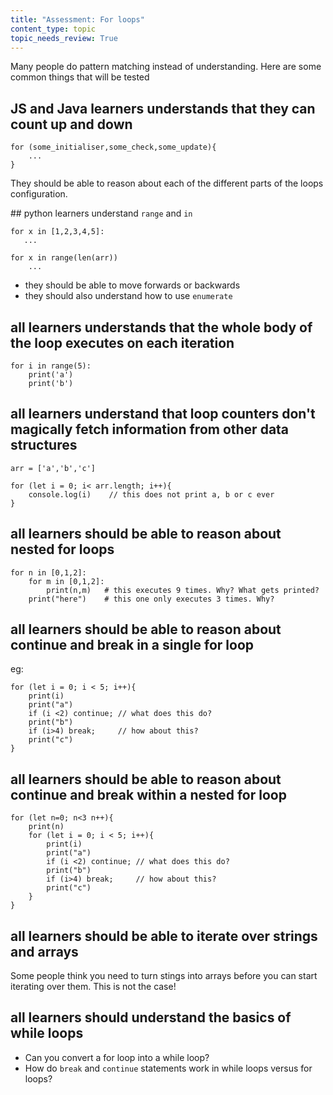 ```yaml
---
title: "Assessment: For loops"
content_type: topic
topic_needs_review: True
---
```


Many people do pattern matching instead of understanding. Here are some common things that will be tested

## JS and Java learners understands that they can count up and down

```
for (some_initialiser,some_check,some_update){
    ...
}
```
They should be able to reason about each of the different parts of the loops configuration.

\## python learners understand `range` and `in`

```
for x in [1,2,3,4,5]:
   ...

for x in range(len(arr))
    ...
```

- they should be able to move forwards or backwards
- they should also understand how to use `enumerate`

## all learners understands that the whole body of the loop executes on each iteration

```
for i in range(5):
    print('a')
    print('b')
```

## all learners understand that loop counters don't magically fetch information from other data structures

```
arr = ['a','b','c']

for (let i = 0; i< arr.length; i++){
    console.log(i)    // this does not print a, b or c ever
}
```

## all learners should be able to reason about nested for loops

```
for n in [0,1,2]:
    for m in [0,1,2]:
        print(n,m)   # this executes 9 times. Why? What gets printed?
    print("here")    # this one only executes 3 times. Why?
```

## all learners should be able to reason about continue and break in a single for loop

eg:
```
for (let i = 0; i < 5; i++){
    print(i)
    print("a")
    if (i <2) continue; // what does this do?
    print("b")
    if (i>4) break;     // how about this?
    print("c")
}
```

## all learners should be able to reason about continue and break within a nested for loop

```
for (let n=0; n<3 n++){
    print(n)
    for (let i = 0; i < 5; i++){
        print(i)
        print("a")
        if (i <2) continue; // what does this do?
        print("b")
        if (i>4) break;     // how about this?
        print("c")
    }
}
```

## all learners should be able to iterate over strings and arrays

Some people think you need to turn stings into arrays before you can start iterating over them. This is not the case!

## all learners should understand the basics of while loops

- Can you convert a for loop into a while loop?
- How do `break` and `continue` statements work in while loops versus for loops?

